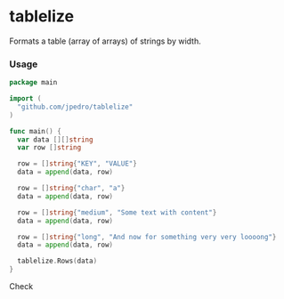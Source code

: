 # tablelize

Formats a table (array of arrays) of strings by width.

### Usage

```go
package main

import (
  "github.com/jpedro/tablelize"
)

func main() {
  var data [][]string
  var row []string

  row = []string{"KEY", "VALUE"}
  data = append(data, row)

  row = []string{"char", "a"}
  data = append(data, row)

  row = []string{"medium", "Some text with content"}
  data = append(data, row)

  row = []string{"long", "And now for something very very loooong"}
  data = append(data, row)

  tablelize.Rows(data)
}
```

Check 
